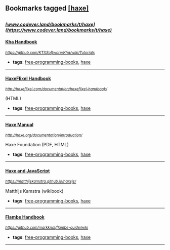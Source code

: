 ## Bookmarks tagged [[haxe]](https://www.codever.land/search?q=[haxe])

_<sup><sup>[www.codever.land/bookmarks/t/haxe](https://www.codever.land/bookmarks/t/haxe)</sup></sup>_
---
#### [Kha Handbook](https://github.com/KTXSoftware/Kha/wiki/Tutorials)
_<sup>https://github.com/KTXSoftware/Kha/wiki/Tutorials</sup>_

* **tags**: [free-programming-books](../tagged/free-programming-books.md), [haxe](../tagged/haxe.md)
---
#### [HaxeFlixel Handbook](http://haxeflixel.com/documentation/haxeflixel-handbook/)
_<sup>http://haxeflixel.com/documentation/haxeflixel-handbook/</sup>_

(HTML)
* **tags**: [free-programming-books](../tagged/free-programming-books.md), [haxe](../tagged/haxe.md)
---
#### [Haxe Manual](http://haxe.org/documentation/introduction/)
_<sup>http://haxe.org/documentation/introduction/</sup>_

Haxe Foundation (PDF, HTML)
* **tags**: [free-programming-books](../tagged/free-programming-books.md), [haxe](../tagged/haxe.md)
---
#### [Haxe and JavaScript](https://matthijskamstra.github.io/haxejs/)
_<sup>https://matthijskamstra.github.io/haxejs/</sup>_

Matthijs Kamstra (wikibook)
* **tags**: [free-programming-books](../tagged/free-programming-books.md), [haxe](../tagged/haxe.md)
---
#### [Flambe Handbook](https://github.com/markknol/flambe-guide/wiki)
_<sup>https://github.com/markknol/flambe-guide/wiki</sup>_

* **tags**: [free-programming-books](../tagged/free-programming-books.md), [haxe](../tagged/haxe.md)
---
